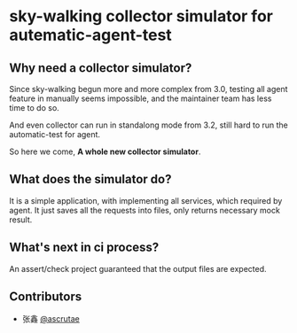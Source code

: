 # sky-walking collector simulator for autematic-agent-test

## Why need a collector simulator?
Since sky-walking begun more and more complex from 3.0, testing all agent feature in manually seems impossible, and the maintainer team has less time to do so.

And even collector can run in standalong mode from 3.2, still hard to run the automatic-test for agent.

So here we come, **A whole new collector simulator**.

## What does the simulator do?
It is a simple application, with implementing all services, which required by agent. 
It just saves all the requests into files, only returns necessary mock result.

## What's next in ci process?
An assert/check project guaranteed that the output files are expected.

## Contributors
* 张鑫 [@ascrutae](https://github.com/ascrutae)  
